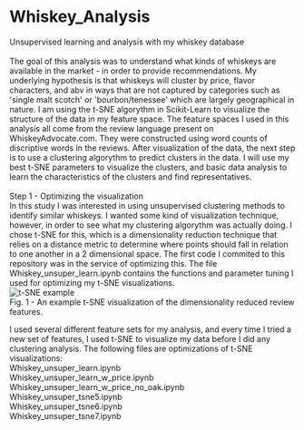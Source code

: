 # Whiskey_Analysis
Unsupervised learning and analysis with my whiskey database
<br><br>
The goal of this analysis was to understand what kinds of whiskeys are available in the market - in order to provide recommendations. My underlying hypothesis is that 
whiskeys will cluster by price, flavor characters, and abv in ways that are not captured by categories such as 'single malt scotch' or 'bourbon/tenessee' which are 
largely geographical in nature. I am using the t-SNE algorythm in Scikit-Learn to visualize the structure of the data in my feature space. The feature spaces I used in
this analysis all come from the review language present on WhiskeyAdvocate.com. They were constructed using word counts of discriptive words in the reviews. After 
visualization of the data, the next step is to use a clustering algorythm to predict clusters in the data. I will use my best t-SNE parameters to visualize the clusters, 
and basic data analysis to learn the characteristics of the clusters and find representatives. 
<br><br>
Step 1 - Optimizing the visualization
<br>
In this study I was interested in using unsupervised clustering methods to identify similar whiskeys. I wanted some kind of visualization technique, however, in order to 
see what my clustering algorythm was actually doing. I chose t-SNE for this, which is a dimensionality reduction technique that relies on a distance metric to determine
where points should fall in relation to one another in a 2 dimensional space. The first code I commited to this repository was in the service of optimizing this. The 
file Whiskey_unsuper_learn.ipynb contains the functions and parameter tuning I used for optimizing my t-SNE visualizations.
<br>
<img src="https://github.com/gspahlin/Whiskey_Analysis/blob/master/Figures/tSNE_alone.png" alt = "t-SNE example">
<br>Fig. 1 - An example t-SNE visualization of the dimensionality reduced review features. 

I used several different feature sets for my analysis, and every time I tried a new set of features, I used t-SNE to visualize my data before I did any clustering 
analysis. The following files are optimizations of t-SNE visualizations:
<br>
Whiskey_unsuper_learn.ipynb<br>
Whiskey_unsuper_learn_w_price.ipynb<br>
Whiskey_unsuper_learn_w_price_no_oak.ipynb<br>
Whiskey_unsuper_tsne5.ipynb<br>
Whiskey_unsuper_tsne6.ipynb<br>
Whiskey_unsuper_tsne7.ipynb<br>
